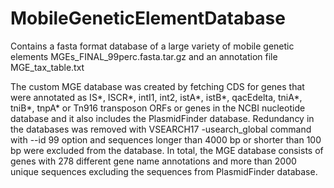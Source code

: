# MobileGeneticElementDatabase
Contains a fasta format database of a large variety of mobile genetic elements MGEs_FINAL_99perc.fasta.tar.gz and an annotation file MGE_tax_table.txt

The custom MGE database was created by fetching CDS for genes that were annotated as IS*, ISCR*, intI1, int2, istA*, istB*, qacEdelta, tniA*, tniB*, tnpA* or Tn916 transposon ORFs or genes in the NCBI nucleotide database and it also includes the PlasmidFinder database. Redundancy in the databases was removed with VSEARCH17 -usearch_global command with --id 99 option and sequences longer than 4000 bp or shorter than 100 bp were excluded from the database. In total, the MGE database consists of genes with 278 different gene name annotations and more than 2000 unique sequences excluding the sequences from PlasmidFinder database.
